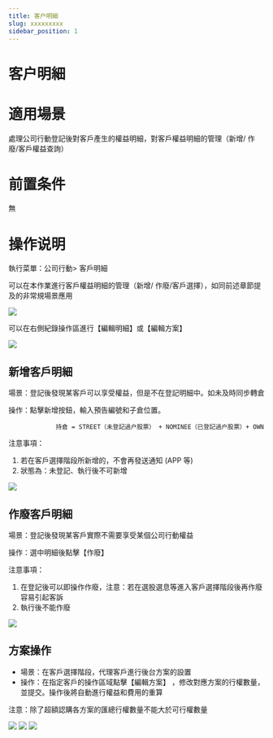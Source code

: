 ```yaml
---
title: 客户明細
slug: xxxxxxxxx
sidebar_position: 1
---
```



# 客户明細

# 適用場景

處理公司行動登記後對客戶產生的權益明細，對客戶權益明細的管理（新增/ 作廢/客戶權益查詢）

# 前置条件

無

# 操作说明

執行菜單：公司行動&gt; 客戶明細 

可以在本作業進行客戶權益明細的管理（新增/ 作廢/客戶選擇），如同前述章節提及的非常規場景應用

<img src="/assets/JfptbIIF6obJtNxAu4Zc3a1tnog.png"/>

可以在右側紀錄操作區進行【編輯明細】或【編輯方案】

<img src="/assets/JkP4b8LXooETj2xyvAic4RZGnOg.png"/>

 

## **新增客戶明細**

場景：登記後發現某客戶可以享受權益，但是不在登記明細中。如未及時同步轉倉 

操作：點擊新增按鈕，輸入預告編號和子倉位置。

                 持倉 = STREET（未登記過户股票） + NOMINEE（已登記過户股票）+ OWN 

 注意事項： 

1. 若在客戶選擇階段所新增的，不會再發送通知 (APP 等)
2. 狀態為：未登記、執行後不可新增 

<img src="/assets/NZEJbMYBFoUURsx97tTc3reknAg.png"/>

## **作廢客戶明細**

場景：登記後發現某客戶實際不需要享受某個公司行動權益 

操作：選中明細後點擊【作廢】 

注意事項： 

1. 在登記後可以即操作作廢，注意：若在選股選息等進入客戶選擇階段後再作廢容易引起客訴 
2. 執行後不能作廢

<img src="/assets/QpaYbKAdwoO5WqxUeMscWGW6n2f.png"/>

## **方案操作**

- 場景：在客戶選擇階段，代理客戶進行後台方案的設置 
- 操作：在指定客戶的操作區域點擊【編輯方案】 ，修改對應方案的行權數量，並提交。操作後將自動進行權益和費用的重算 

注意：除了超額認購各方案的匯總行權數量不能大於可行權數量

<img src="/assets/UVfybwm58oUjSBxbSP5czVevnde.png"/>

<img src="/assets/VumKb5QPkocAJuxndHjcDuVbnZc.png"/>

<img src="/assets/RumebXp9Eog1x5xJWrvcgelnnuc.png"/>

